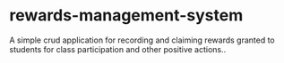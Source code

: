 # rewards-management-system
A simple crud application for recording and claiming rewards granted to students for class participation and other positive actions..
